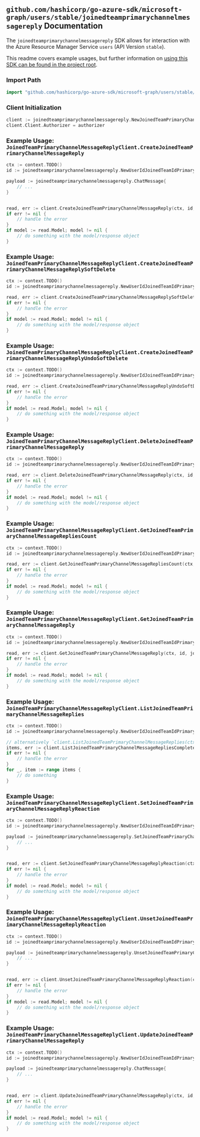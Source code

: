 
## `github.com/hashicorp/go-azure-sdk/microsoft-graph/users/stable/joinedteamprimarychannelmessagereply` Documentation

The `joinedteamprimarychannelmessagereply` SDK allows for interaction with the Azure Resource Manager Service `users` (API Version `stable`).

This readme covers example usages, but further information on [using this SDK can be found in the project root](https://github.com/hashicorp/go-azure-sdk/tree/main/docs).

### Import Path

```go
import "github.com/hashicorp/go-azure-sdk/microsoft-graph/users/stable/joinedteamprimarychannelmessagereply"
```


### Client Initialization

```go
client := joinedteamprimarychannelmessagereply.NewJoinedTeamPrimaryChannelMessageReplyClientWithBaseURI("https://management.azure.com")
client.Client.Authorizer = authorizer
```


### Example Usage: `JoinedTeamPrimaryChannelMessageReplyClient.CreateJoinedTeamPrimaryChannelMessageReply`

```go
ctx := context.TODO()
id := joinedteamprimarychannelmessagereply.NewUserIdJoinedTeamIdPrimaryChannelMessageID("userIdValue", "teamIdValue", "chatMessageIdValue")

payload := joinedteamprimarychannelmessagereply.ChatMessage{
	// ...
}


read, err := client.CreateJoinedTeamPrimaryChannelMessageReply(ctx, id, payload)
if err != nil {
	// handle the error
}
if model := read.Model; model != nil {
	// do something with the model/response object
}
```


### Example Usage: `JoinedTeamPrimaryChannelMessageReplyClient.CreateJoinedTeamPrimaryChannelMessageReplySoftDelete`

```go
ctx := context.TODO()
id := joinedteamprimarychannelmessagereply.NewUserIdJoinedTeamIdPrimaryChannelMessageIdReplyID("userIdValue", "teamIdValue", "chatMessageIdValue", "chatMessageId1Value")

read, err := client.CreateJoinedTeamPrimaryChannelMessageReplySoftDelete(ctx, id)
if err != nil {
	// handle the error
}
if model := read.Model; model != nil {
	// do something with the model/response object
}
```


### Example Usage: `JoinedTeamPrimaryChannelMessageReplyClient.CreateJoinedTeamPrimaryChannelMessageReplyUndoSoftDelete`

```go
ctx := context.TODO()
id := joinedteamprimarychannelmessagereply.NewUserIdJoinedTeamIdPrimaryChannelMessageIdReplyID("userIdValue", "teamIdValue", "chatMessageIdValue", "chatMessageId1Value")

read, err := client.CreateJoinedTeamPrimaryChannelMessageReplyUndoSoftDelete(ctx, id)
if err != nil {
	// handle the error
}
if model := read.Model; model != nil {
	// do something with the model/response object
}
```


### Example Usage: `JoinedTeamPrimaryChannelMessageReplyClient.DeleteJoinedTeamPrimaryChannelMessageReply`

```go
ctx := context.TODO()
id := joinedteamprimarychannelmessagereply.NewUserIdJoinedTeamIdPrimaryChannelMessageIdReplyID("userIdValue", "teamIdValue", "chatMessageIdValue", "chatMessageId1Value")

read, err := client.DeleteJoinedTeamPrimaryChannelMessageReply(ctx, id, joinedteamprimarychannelmessagereply.DefaultDeleteJoinedTeamPrimaryChannelMessageReplyOperationOptions())
if err != nil {
	// handle the error
}
if model := read.Model; model != nil {
	// do something with the model/response object
}
```


### Example Usage: `JoinedTeamPrimaryChannelMessageReplyClient.GetJoinedTeamPrimaryChannelMessageRepliesCount`

```go
ctx := context.TODO()
id := joinedteamprimarychannelmessagereply.NewUserIdJoinedTeamIdPrimaryChannelMessageID("userIdValue", "teamIdValue", "chatMessageIdValue")

read, err := client.GetJoinedTeamPrimaryChannelMessageRepliesCount(ctx, id, joinedteamprimarychannelmessagereply.DefaultGetJoinedTeamPrimaryChannelMessageRepliesCountOperationOptions())
if err != nil {
	// handle the error
}
if model := read.Model; model != nil {
	// do something with the model/response object
}
```


### Example Usage: `JoinedTeamPrimaryChannelMessageReplyClient.GetJoinedTeamPrimaryChannelMessageReply`

```go
ctx := context.TODO()
id := joinedteamprimarychannelmessagereply.NewUserIdJoinedTeamIdPrimaryChannelMessageIdReplyID("userIdValue", "teamIdValue", "chatMessageIdValue", "chatMessageId1Value")

read, err := client.GetJoinedTeamPrimaryChannelMessageReply(ctx, id, joinedteamprimarychannelmessagereply.DefaultGetJoinedTeamPrimaryChannelMessageReplyOperationOptions())
if err != nil {
	// handle the error
}
if model := read.Model; model != nil {
	// do something with the model/response object
}
```


### Example Usage: `JoinedTeamPrimaryChannelMessageReplyClient.ListJoinedTeamPrimaryChannelMessageReplies`

```go
ctx := context.TODO()
id := joinedteamprimarychannelmessagereply.NewUserIdJoinedTeamIdPrimaryChannelMessageID("userIdValue", "teamIdValue", "chatMessageIdValue")

// alternatively `client.ListJoinedTeamPrimaryChannelMessageReplies(ctx, id, joinedteamprimarychannelmessagereply.DefaultListJoinedTeamPrimaryChannelMessageRepliesOperationOptions())` can be used to do batched pagination
items, err := client.ListJoinedTeamPrimaryChannelMessageRepliesComplete(ctx, id, joinedteamprimarychannelmessagereply.DefaultListJoinedTeamPrimaryChannelMessageRepliesOperationOptions())
if err != nil {
	// handle the error
}
for _, item := range items {
	// do something
}
```


### Example Usage: `JoinedTeamPrimaryChannelMessageReplyClient.SetJoinedTeamPrimaryChannelMessageReplyReaction`

```go
ctx := context.TODO()
id := joinedteamprimarychannelmessagereply.NewUserIdJoinedTeamIdPrimaryChannelMessageIdReplyID("userIdValue", "teamIdValue", "chatMessageIdValue", "chatMessageId1Value")

payload := joinedteamprimarychannelmessagereply.SetJoinedTeamPrimaryChannelMessageReplyReactionRequest{
	// ...
}


read, err := client.SetJoinedTeamPrimaryChannelMessageReplyReaction(ctx, id, payload)
if err != nil {
	// handle the error
}
if model := read.Model; model != nil {
	// do something with the model/response object
}
```


### Example Usage: `JoinedTeamPrimaryChannelMessageReplyClient.UnsetJoinedTeamPrimaryChannelMessageReplyReaction`

```go
ctx := context.TODO()
id := joinedteamprimarychannelmessagereply.NewUserIdJoinedTeamIdPrimaryChannelMessageIdReplyID("userIdValue", "teamIdValue", "chatMessageIdValue", "chatMessageId1Value")

payload := joinedteamprimarychannelmessagereply.UnsetJoinedTeamPrimaryChannelMessageReplyReactionRequest{
	// ...
}


read, err := client.UnsetJoinedTeamPrimaryChannelMessageReplyReaction(ctx, id, payload)
if err != nil {
	// handle the error
}
if model := read.Model; model != nil {
	// do something with the model/response object
}
```


### Example Usage: `JoinedTeamPrimaryChannelMessageReplyClient.UpdateJoinedTeamPrimaryChannelMessageReply`

```go
ctx := context.TODO()
id := joinedteamprimarychannelmessagereply.NewUserIdJoinedTeamIdPrimaryChannelMessageIdReplyID("userIdValue", "teamIdValue", "chatMessageIdValue", "chatMessageId1Value")

payload := joinedteamprimarychannelmessagereply.ChatMessage{
	// ...
}


read, err := client.UpdateJoinedTeamPrimaryChannelMessageReply(ctx, id, payload)
if err != nil {
	// handle the error
}
if model := read.Model; model != nil {
	// do something with the model/response object
}
```

